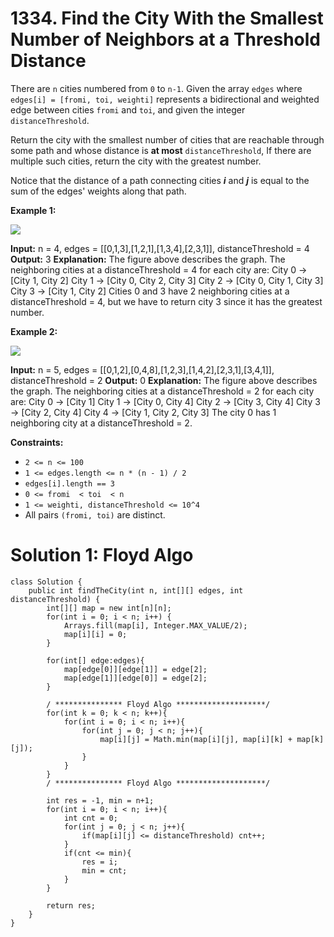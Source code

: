 # 1334. Find the City With the Smallest Number of Neighbors at a Threshold Distance
There are  `n`  cities numbered from  `0`  to  `n-1`. Given the array  `edges`  where  `edges[i] = [fromi, toi, weighti]`  represents a bidirectional and weighted edge between cities  `fromi`  and  `toi`, and given the integer  `distanceThreshold`.

Return the city with the smallest number of cities that are reachable through some path and whose distance is  **at most**  `distanceThreshold`, If there are multiple such cities, return the city with the greatest number.

Notice that the distance of a path connecting cities  _**i**_  and  _**j**_  is equal to the sum of the edges' weights along that path.

**Example 1:**

![](https://assets.leetcode.com/uploads/2020/01/16/find_the_city_01.png)

**Input:** n = 4, edges = [[0,1,3],[1,2,1],[1,3,4],[2,3,1]], distanceThreshold = 4
**Output:** 3
**Explanation:** The figure above describes the graph. 
The neighboring cities at a distanceThreshold = 4 for each city are:
City 0 -> [City 1, City 2] 
City 1 -> [City 0, City 2, City 3] 
City 2 -> [City 0, City 1, City 3] 
City 3 -> [City 1, City 2] 
Cities 0 and 3 have 2 neighboring cities at a distanceThreshold = 4, but we have to return city 3 since it has the greatest number.

**Example 2:**

![](https://assets.leetcode.com/uploads/2020/01/16/find_the_city_02.png)

**Input:** n = 5, edges = [[0,1,2],[0,4,8],[1,2,3],[1,4,2],[2,3,1],[3,4,1]], distanceThreshold = 2
**Output:** 0
**Explanation:** The figure above describes the graph. 
The neighboring cities at a distanceThreshold = 2 for each city are:
City 0 -> [City 1] 
City 1 -> [City 0, City 4] 
City 2 -> [City 3, City 4] 
City 3 -> [City 2, City 4]
City 4 -> [City 1, City 2, City 3] 
The city 0 has 1 neighboring city at a distanceThreshold = 2.

**Constraints:**

-   `2 <= n <= 100`
-   `1 <= edges.length <= n * (n - 1) / 2`
-   `edges[i].length == 3`
-   `0 <= fromi  < toi  < n`
-   `1 <= weighti, distanceThreshold <= 10^4`
-   All pairs  `(fromi, toi)`  are distinct.


# Solution 1: Floyd Algo
```
class Solution {
    public int findTheCity(int n, int[][] edges, int distanceThreshold) {
        int[][] map = new int[n][n];
        for(int i = 0; i < n; i++) {
            Arrays.fill(map[i], Integer.MAX_VALUE/2);
            map[i][i] = 0;
        }
        
        for(int[] edge:edges){
            map[edge[0]][edge[1]] = edge[2];
            map[edge[1]][edge[0]] = edge[2];
        }
        
        / *************** Floyd Algo ********************/
        for(int k = 0; k < n; k++){
            for(int i = 0; i < n; i++){
                for(int j = 0; j < n; j++){
                    map[i][j] = Math.min(map[i][j], map[i][k] + map[k][j]);
                }
            }
        }
        / *************** Floyd Algo ********************/
        
        int res = -1, min = n+1;
        for(int i = 0; i < n; i++){
            int cnt = 0;
            for(int j = 0; j < n; j++){
                if(map[i][j] <= distanceThreshold) cnt++;
            }
            if(cnt <= min){
                res = i;
                min = cnt;
            }
        }
        
        return res;
    }
}
```